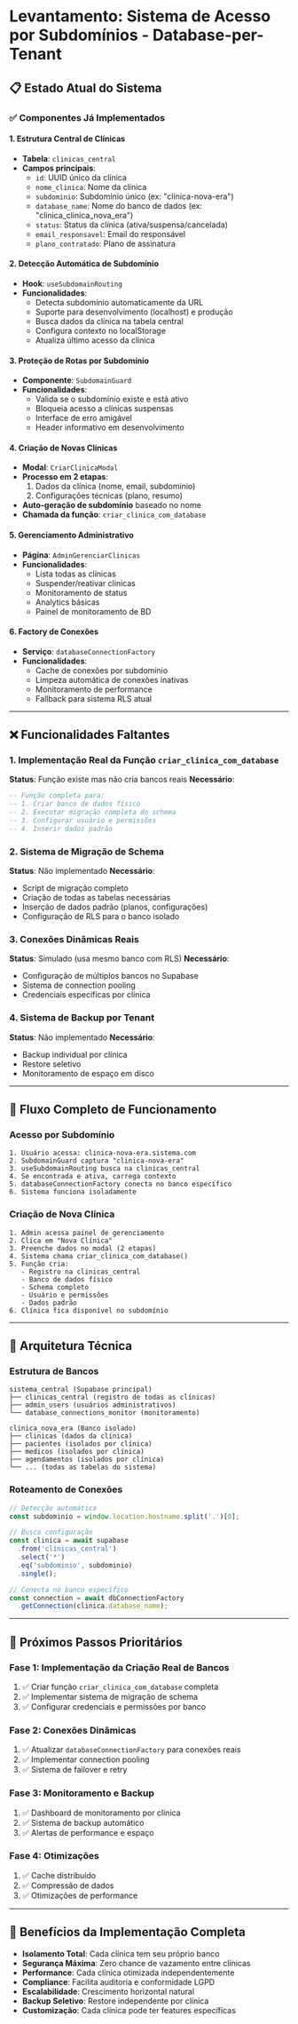 # Levantamento: Sistema de Acesso por Subdomínios - Database-per-Tenant

## 📋 Estado Atual do Sistema

### ✅ Componentes Já Implementados

#### 1. **Estrutura Central de Clínicas**
- **Tabela**: `clinicas_central`
- **Campos principais**:
  - `id`: UUID único da clínica
  - `nome_clinica`: Nome da clínica
  - `subdominio`: Subdomínio único (ex: "clinica-nova-era")
  - `database_name`: Nome do banco de dados (ex: "clinica_clinica_nova_era")
  - `status`: Status da clínica (ativa/suspensa/cancelada)
  - `email_responsavel`: Email do responsável
  - `plano_contratado`: Plano de assinatura

#### 2. **Detecção Automática de Subdomínio**
- **Hook**: `useSubdomainRouting`
- **Funcionalidades**:
  - Detecta subdomínio automaticamente da URL
  - Suporte para desenvolvimento (localhost) e produção
  - Busca dados da clínica na tabela central
  - Configura contexto no localStorage
  - Atualiza último acesso da clínica

#### 3. **Proteção de Rotas por Subdomínio**
- **Componente**: `SubdomainGuard`
- **Funcionalidades**:
  - Valida se o subdomínio existe e está ativo
  - Bloqueia acesso a clínicas suspensas
  - Interface de erro amigável
  - Header informativo em desenvolvimento

#### 4. **Criação de Novas Clínicas**
- **Modal**: `CriarClinicaModal`
- **Processo em 2 etapas**:
  1. Dados da clínica (nome, email, subdomínio)
  2. Configurações técnicas (plano, resumo)
- **Auto-geração de subdomínio** baseado no nome
- **Chamada da função**: `criar_clinica_com_database`

#### 5. **Gerenciamento Administrativo**
- **Página**: `AdminGerenciarClinicas`
- **Funcionalidades**:
  - Lista todas as clínicas
  - Suspender/reativar clínicas
  - Monitoramento de status
  - Analytics básicas
  - Painel de monitoramento de BD

#### 6. **Factory de Conexões**
- **Serviço**: `databaseConnectionFactory`
- **Funcionalidades**:
  - Cache de conexões por subdomínio
  - Limpeza automática de conexões inativas
  - Monitoramento de performance
  - Fallback para sistema RLS atual

---

## ❌ Funcionalidades Faltantes

### 1. **Implementação Real da Função `criar_clinica_com_database`**
**Status**: Função existe mas não cria bancos reais
**Necessário**:
```sql
-- Função completa para:
-- 1. Criar banco de dados físico
-- 2. Executar migração completa do schema
-- 3. Configurar usuário e permissões
-- 4. Inserir dados padrão
```

### 2. **Sistema de Migração de Schema**
**Status**: Não implementado
**Necessário**:
- Script de migração completo
- Criação de todas as tabelas necessárias
- Inserção de dados padrão (planos, configurações)
- Configuração de RLS para o banco isolado

### 3. **Conexões Dinâmicas Reais**
**Status**: Simulado (usa mesmo banco com RLS)
**Necessário**:
- Configuração de múltiplos bancos no Supabase
- Sistema de connection pooling
- Credenciais específicas por clínica

### 4. **Sistema de Backup por Tenant**
**Status**: Não implementado
**Necessário**:
- Backup individual por clínica
- Restore seletivo
- Monitoramento de espaço em disco

---

## 🎯 Fluxo Completo de Funcionamento

### **Acesso por Subdomínio**
```
1. Usuário acessa: clinica-nova-era.sistema.com
2. SubdomainGuard captura "clinica-nova-era"
3. useSubdomainRouting busca na clinicas_central
4. Se encontrada e ativa, carrega contexto
5. databaseConnectionFactory conecta no banco específico
6. Sistema funciona isoladamente
```

### **Criação de Nova Clínica**
```
1. Admin acessa painel de gerenciamento
2. Clica em "Nova Clínica"
3. Preenche dados no modal (2 etapas)
4. Sistema chama criar_clinica_com_database()
5. Função cria:
   - Registro na clinicas_central
   - Banco de dados físico
   - Schema completo
   - Usuário e permissões
   - Dados padrão
6. Clínica fica disponível no subdomínio
```

---

## 🔧 Arquitetura Técnica

### **Estrutura de Bancos**
```
sistema_central (Supabase principal)
├── clinicas_central (registro de todas as clínicas)
├── admin_users (usuários administrativos)
└── database_connections_monitor (monitoramento)

clinica_nova_era (Banco isolado)
├── clinicas (dados da clínica)
├── pacientes (isolados por clínica)
├── medicos (isolados por clínica)
├── agendamentos (isolados por clínica)
└── ... (todas as tabelas do sistema)
```

### **Roteamento de Conexões**
```typescript
// Detecção automática
const subdominio = window.location.hostname.split('.')[0];

// Busca configuração
const clinica = await supabase
  .from('clinicas_central')
  .select('*')
  .eq('subdominio', subdominio)
  .single();

// Conecta no banco específico
const connection = await dbConnectionFactory
  .getConnection(clinica.database_name);
```

---

## 📝 Próximos Passos Prioritários

### **Fase 1: Implementação da Criação Real de Bancos**
1. ✅ Criar função `criar_clinica_com_database` completa
2. ✅ Implementar sistema de migração de schema
3. ✅ Configurar credenciais e permissões por banco

### **Fase 2: Conexões Dinâmicas**
1. ✅ Atualizar `databaseConnectionFactory` para conexões reais
2. ✅ Implementar connection pooling
3. ✅ Sistema de failover e retry

### **Fase 3: Monitoramento e Backup**
1. ✅ Dashboard de monitoramento por clínica
2. ✅ Sistema de backup automático
3. ✅ Alertas de performance e espaço

### **Fase 4: Otimizações**
1. ✅ Cache distribuído
2. ✅ Compressão de dados
3. ✅ Otimizações de performance

---

## 🚀 Benefícios da Implementação Completa

- **Isolamento Total**: Cada clínica tem seu próprio banco
- **Segurança Máxima**: Zero chance de vazamento entre clínicas
- **Performance**: Cada clínica otimizada independentemente  
- **Compliance**: Facilita auditoria e conformidade LGPD
- **Escalabilidade**: Crescimento horizontal natural
- **Backup Seletivo**: Restore independente por clínica
- **Customização**: Cada clínica pode ter features específicas